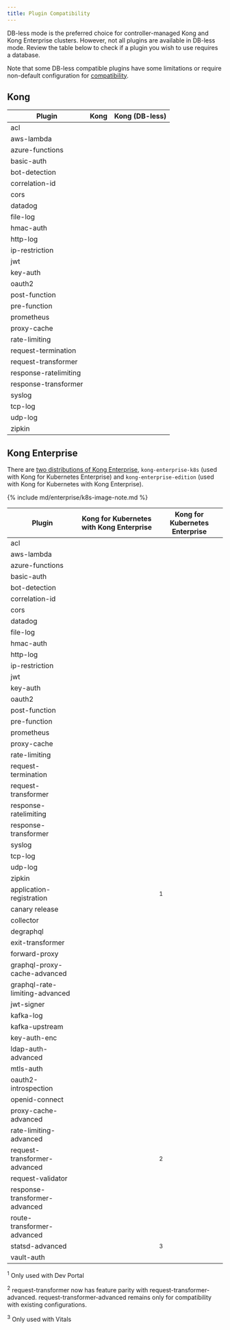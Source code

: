 ```yaml
---
title: Plugin Compatibility
---
```


DB-less mode is the preferred choice for controller-managed Kong and Kong
Enterprise clusters. However, not all plugins are available in DB-less mode.
Review the table below to check if a plugin you wish to use requires a
database.

Note that some DB-less compatible plugins have some limitations or require
non-default configuration for
[compatibility](/gateway/latest/reference/db-less-and-declarative-config/#plugin-compatibility).

## Kong

|  Plugin                 |  Kong                         |  Kong (DB-less)               |
|-------------------------|-------------------------------|-------------------------------|
|  acl                    |  <i class="fa fa-check"></i>  |  <i class="fa fa-check"></i>  |
|  aws-lambda             |  <i class="fa fa-check"></i>  |  <i class="fa fa-check"></i>  |
|  azure-functions        |  <i class="fa fa-check"></i>  |  <i class="fa fa-check"></i>  |
|  basic-auth             |  <i class="fa fa-check"></i>  |  <i class="fa fa-check"></i>  |
|  bot-detection          |  <i class="fa fa-check"></i>  |  <i class="fa fa-check"></i>  |
|  correlation-id         |  <i class="fa fa-check"></i>  |  <i class="fa fa-check"></i>  |
|  cors                   |  <i class="fa fa-check"></i>  |  <i class="fa fa-check"></i>  |
|  datadog                |  <i class="fa fa-check"></i>  |  <i class="fa fa-check"></i>  |
|  file-log               |  <i class="fa fa-check"></i>  |  <i class="fa fa-check"></i>  |
|  hmac-auth              |  <i class="fa fa-check"></i>  |  <i class="fa fa-check"></i>  |
|  http-log               |  <i class="fa fa-check"></i>  |  <i class="fa fa-check"></i>  |
|  ip-restriction         |  <i class="fa fa-check"></i>  |  <i class="fa fa-check"></i>  |
|  jwt                    |  <i class="fa fa-check"></i>  |  <i class="fa fa-check"></i>  |
|  key-auth               |  <i class="fa fa-check"></i>  |  <i class="fa fa-check"></i>  |
|  oauth2                 |  <i class="fa fa-check"></i>  |  <i class="fa fa-times"></i>  |
|  post-function          |  <i class="fa fa-check"></i>  |  <i class="fa fa-check"></i>  |
|  pre-function           |  <i class="fa fa-check"></i>  |  <i class="fa fa-check"></i>  |
|  prometheus             |  <i class="fa fa-check"></i>  |  <i class="fa fa-check"></i>  |
|  proxy-cache            |  <i class="fa fa-check"></i>  |  <i class="fa fa-check"></i>  |
|  rate-limiting          |  <i class="fa fa-check"></i>  |  <i class="fa fa-check"></i>  |
|  request-termination    |  <i class="fa fa-check"></i>  |  <i class="fa fa-check"></i>  |
|  request-transformer    |  <i class="fa fa-check"></i>  |  <i class="fa fa-check"></i>  |
|  response-ratelimiting  |  <i class="fa fa-check"></i>  |  <i class="fa fa-check"></i>  |
|  response-transformer   |  <i class="fa fa-check"></i>  |  <i class="fa fa-check"></i>  |
|  syslog                 |  <i class="fa fa-check"></i>  |  <i class="fa fa-check"></i>  |
|  tcp-log                |  <i class="fa fa-check"></i>  |  <i class="fa fa-check"></i>  |
|  udp-log                |  <i class="fa fa-check"></i>  |  <i class="fa fa-check"></i>  |
|  zipkin                 |  <i class="fa fa-check"></i>  |  <i class="fa fa-check"></i>  |

## Kong Enterprise

There are [two distributions of Kong Enterprise](https://github.com/Kong/kubernetes-ingress-controller/tree/master/docs/deployment#overview),
`kong-enterprise-k8s` (used with Kong for Kubernetes Enterprise) and
`kong-enterprise-edition` (used with Kong for Kubernetes with Kong Enterprise).

{% include md/enterprise/k8s-image-note.md %}

|  Plugin                          |  Kong for Kubernetes with Kong Enterprise  |  Kong for Kubernetes Enterprise           |
|----------------------------------|--------------------------------------------|-------------------------------------------|
|  acl                             |  <i class="fa fa-check"></i>               |  <i class="fa fa-check"></i>              |
|  aws-lambda                      |  <i class="fa fa-check"></i>               |  <i class="fa fa-check"></i>              |
|  azure-functions                 |  <i class="fa fa-check"></i>               |  <i class="fa fa-check"></i>              |
|  basic-auth                      |  <i class="fa fa-check"></i>               |  <i class="fa fa-check"></i>              |
|  bot-detection                   |  <i class="fa fa-check"></i>               |  <i class="fa fa-check"></i>              |
|  correlation-id                  |  <i class="fa fa-check"></i>               |  <i class="fa fa-check"></i>              |
|  cors                            |  <i class="fa fa-check"></i>               |  <i class="fa fa-check"></i>              |
|  datadog                         |  <i class="fa fa-check"></i>               |  <i class="fa fa-check"></i>              |
|  file-log                        |  <i class="fa fa-check"></i>               |  <i class="fa fa-check"></i>              |
|  hmac-auth                       |  <i class="fa fa-check"></i>               |  <i class="fa fa-check"></i>              |
|  http-log                        |  <i class="fa fa-check"></i>               |  <i class="fa fa-check"></i>              |
|  ip-restriction                  |  <i class="fa fa-check"></i>               |  <i class="fa fa-check"></i>              |
|  jwt                             |  <i class="fa fa-check"></i>               |  <i class="fa fa-check"></i>              |
|  key-auth                        |  <i class="fa fa-check"></i>               |  <i class="fa fa-check"></i>              |
|  oauth2                          |  <i class="fa fa-check"></i>               |  <i class="fa fa-times"></i>              |
|  post-function                   |  <i class="fa fa-check"></i>               |  <i class="fa fa-check"></i>              |
|  pre-function                    |  <i class="fa fa-check"></i>               |  <i class="fa fa-check"></i>              |
|  prometheus                      |  <i class="fa fa-check"></i>               |  <i class="fa fa-check"></i>              |
|  proxy-cache                     |  <i class="fa fa-check"></i>               |  <i class="fa fa-check"></i>              |
|  rate-limiting                   |  <i class="fa fa-check"></i>               |  <i class="fa fa-check"></i>              |
|  request-termination             |  <i class="fa fa-check"></i>               |  <i class="fa fa-check"></i>              |
|  request-transformer             |  <i class="fa fa-check"></i>               |  <i class="fa fa-check"></i>              |
|  response-ratelimiting           |  <i class="fa fa-check"></i>               |  <i class="fa fa-check"></i>              |
|  response-transformer            |  <i class="fa fa-check"></i>               |  <i class="fa fa-check"></i>              |
|  syslog                          |  <i class="fa fa-check"></i>               |  <i class="fa fa-check"></i>              |
|  tcp-log                         |  <i class="fa fa-check"></i>               |  <i class="fa fa-check"></i>              |
|  udp-log                         |  <i class="fa fa-check"></i>               |  <i class="fa fa-check"></i>              |
|  zipkin                          |  <i class="fa fa-check"></i>               |  <i class="fa fa-check"></i>              |
|  application-registration        |  <i class="fa fa-check"></i>               |  <i class="fa fa-times"></i><sup>1</sup>  |
|  canary release                  |  <i class="fa fa-check"></i>               |  <i class="fa fa-check"></i>              |
|  collector                       |  <i class="fa fa-check"></i>               |  <i class="fa fa-check"></i>              |
|  degraphql                       |  <i class="fa fa-check"></i>               |  <i class="fa fa-check"></i>              |
|  exit-transformer                |  <i class="fa fa-check"></i>               |  <i class="fa fa-times"></i>              |
|  forward-proxy                   |  <i class="fa fa-check"></i>               |  <i class="fa fa-check"></i>              |
|  graphql-proxy-cache-advanced    |  <i class="fa fa-check"></i>               |  <i class="fa fa-check"></i>              |
|  graphql-rate-limiting-advanced  |  <i class="fa fa-check"></i>               |  <i class="fa fa-check"></i>              |
|  jwt-signer                      |  <i class="fa fa-check"></i>               |  <i class="fa fa-check"></i>              |
|  kafka-log                       |  <i class="fa fa-check"></i>               |  <i class="fa fa-check"></i>              |
|  kafka-upstream                  |  <i class="fa fa-check"></i>               |  <i class="fa fa-check"></i>              |
|  key-auth-enc                    |  <i class="fa fa-check"></i>               |  <i class="fa fa-times"></i>              |
|  ldap-auth-advanced              |  <i class="fa fa-check"></i>               |  <i class="fa fa-check"></i>              |
|  mtls-auth                       |  <i class="fa fa-check"></i>               |  <i class="fa fa-check"></i>              |
|  oauth2-introspection            |  <i class="fa fa-check"></i>               |  <i class="fa fa-check"></i>              |
|  openid-connect                  |  <i class="fa fa-check"></i>               |  <i class="fa fa-check"></i>              |
|  proxy-cache-advanced            |  <i class="fa fa-check"></i>               |  <i class="fa fa-check"></i>              |
|  rate-limiting-advanced          |  <i class="fa fa-check"></i>               |  <i class="fa fa-check"></i>              |
|  request-transformer-advanced    |  <i class="fa fa-check"></i>               |  <i class="fa fa-times"></i><sup>2</sup>  |
|  request-validator               |  <i class="fa fa-check"></i>               |  <i class="fa fa-check"></i>              |
|  response-transformer-advanced   |  <i class="fa fa-check"></i>               |  <i class="fa fa-check"></i>              |
|  route-transformer-advanced      |  <i class="fa fa-check"></i>               |  <i class="fa fa-times"></i>              |
|  statsd-advanced                 |  <i class="fa fa-check"></i>               |  <i class="fa fa-times"></i><sup>3</sup>  |
|  vault-auth                      |  <i class="fa fa-check"></i>               |  <i class="fa fa-check"></i>              |

<sup>1</sup> Only used with Dev Portal

<sup>2</sup> request-transformer now has feature parity with
  request-transformer-advanced. request-transformer-advanced remains only for
  compatibility with existing configurations.

<sup>3</sup> Only used with Vitals
